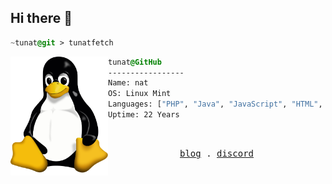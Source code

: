 ## Hi there 👋

<!--
**2tuna/2tuna** is a ✨ _special_ ✨ repository because its `README.md` (this file) appears on your GitHub profile.

Here are some ideas to get you started:

- 🔭 I’m currently working on ...
- 🌱 I’m currently learning ...
- 👯 I’m looking to collaborate on ...
- 🤔 I’m looking for help with ...
- 💬 Ask me about ...
- 📫 How to reach me: ...
- 😄 Pronouns: ...
- ⚡ Fun fact: ...
-->


```css
~tunat@git > tunatfetch
```
 

<div style="display:block;text-align:left"><img align="left" src="https://raw.githubusercontent.com/garrett/Tux/main/tux.svg" border="0" style="width:156px;">
  
  ```css
  tunat@GitHub
  -----------------
  Name: nat
  OS: Linux Mint
  Languages: ["PHP", "Java", "JavaScript", "HTML", "CSS"]
  Uptime: 22 Years
  ```
</div>



<br />
<p align="center">
  <samp>
     <a href="https://" target="_blank">blog</a> .
    <a href="https://discordapp.com/users/" target="_blank">discord</a> 
  </samp>
</p>







